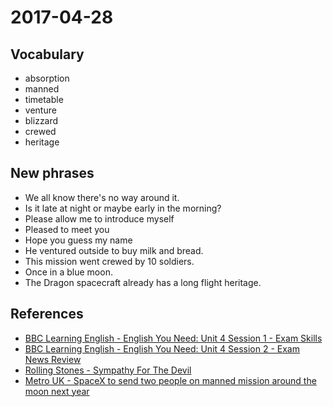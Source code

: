 # 2017-04-28

## Vocabulary
- absorption
- manned
- timetable
- venture
- blizzard
- crewed
- heritage

## New phrases
- We all know there's no way around it.
- Is it late at night or maybe early in the morning?
- Please allow me to introduce myself
- Pleased to meet you
- Hope you guess my name
- He ventured outside to buy milk and bread.
- This mission went crewed by 10 soldiers.
- Once in a blue moon.
- The Dragon spacecraft already has a long flight heritage.

## References
- [BBC Learning English - English You Need: Unit 4 Session 1 - Exam Skills](http://www.bbc.co.uk/learningenglish/english/course/english-you-need/unit-4/session-1)
- [BBC Learning English - English You Need: Unit 4 Session 2 - Exam News Review](http://www.bbc.co.uk/learningenglish/english/course/english-you-need/unit-4/session-2)
- [Rolling Stones - Sympathy For The Devil](http://www.metrolyrics.com/sympathy-for-the-devil-lyrics-rolling-stones.html)
- [Metro UK - SpaceX to send two people on manned mission around the moon next year](http://metro.co.uk/2017/02/27/spacex-to-send-two-people-on-manned-mission-around-the-moon-next-year-6477546/) 
